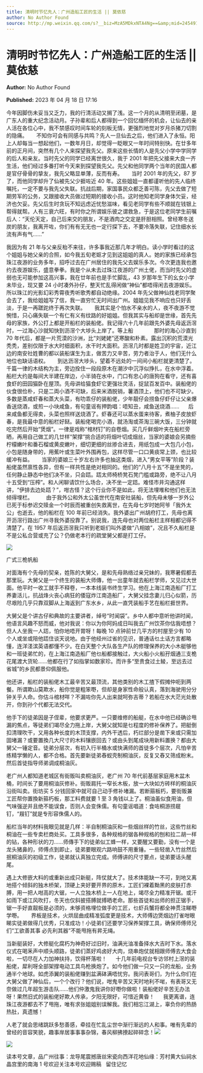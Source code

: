 ```yaml
---
title: 清明时节忆先人：广州造船工匠的生活 || 莫依慈
author: No Author Found
source: http://mp.weixin.qq.com/s?__biz=MzA5MDkxNTA4Ng==&amp;mid=2454913468&amp;idx=1&amp;sn=f3d0f25527e7d23263fbbcfbac2fc684&amp;chksm=87a3c9ddb0d440cba62d7fe1891d7002c2cb74ee44637f6909c74ed63b778df91e44c11c384a#rd
---
```


# 清明时节忆先人：广州造船工匠的生活 || 莫依慈

**Author:** No Author Found

**Published:** 2023 年 04 月 18 日 17:16

今年因脚伤未妥当又乏力，我的行清活动又搁了浅。这一个月的从清明至闭墓，是广东人的重大纪念活动月。子孙辈和后人都得到一个回忆缅怀的机会，让仙去的亲人活在各位心中，我不禁感叹时间车轮的刻板无情，更强烈地觉对岁月杀猪刀切割的隐痛。      不知你可会有同感与共鸣？先人一旦仙去之后，他们进入了永恒。阳上人却每当一想起他们，一数年月日，却觉得一眨眼又一年时间特别快。在廿多年前的正月间，突然有几个人来探望我先父。原来这些长情的人是先父小学中学同学的后人和亲友。当时先父的同学已经离世很久，我于 2001 年把先父接来大良一齐生活，他们经过多番打听今天来到探望我先父。先父和他同学两个当年的民国人都是官仔骨骨的挚友，我先父略显单薄，反而有寿。      当时 2001 年的先父，87 岁了，而他同学却升了仙被先父少捱咗近 40 年。这些姐姐一直都谨听他的先人临终嘱托，一定不要与我先父失联。抗战后期，家国事民众都乏善可陈，先父去做了短期劳军的公务，又跟接收大员做过短期的接收小员。这时他知老同学身体欠妥，经济也欠妥。先父后生时贪玩不知远虑近忧愁滋味，看见老同学有些不顺就在钱银上帮得就帮。人有三衰六旺，有时你之所谓娱乐彼之谓救急，于是这位老同学生前嘱后人：“天伦天定，自己后来交的朋友，不是酒肉之交定是肝胆相照。曾经寒冬送炭的朋友，我离开咗，你们有有无无也一定行探下去，不要冷落失联，记住细水长流有声有气……”

我因为有 21 年与父亲反枱不来往，许多事我近那几年才明白。读小学时看过的这个姐姐与她父亲的合照，如今我五旬老妪才见到这姐姐的真人。她的家族已经承包珠江夜游的业务多年，招呼过去在广州居住的我先父去娱乐多次。今次更连我也邀约去夜游娱乐，盛意拳拳。我是个从未去过珠江夜游的广州土佬，而当时先父的虚弱也无可能参加这高兴事，我在廿年前也是手忙脚乱，43 岁那年生下的幺女小学未毕业，现又要 24 小时凑外孙仔，整天忙乱得闲做“神仙”都唔得闲去夜游娱乐。所以珠江的光影幻彩秀霄夜秀听歌秀都自动绝缘。2004 年先父做神仙找老同学聚会去了，我给姐姐写了信，我一直穷忙无时间出广州。姐姐见我不响应也只好丢淡，于是一再蹉跎终于再次失联。      我其实是个怕水不亲水的人，夜不夜游不觉惋惜，只心痛失联一个有仁有义有纹路的好姐姐。但我其实与船却是世缘，首先先母的家族，外公打上都是开船栏的装船佬。我记得六十几年前跟先外婆先母返沥滘时，一过海心沙就知快到沥滘个大埗头上岸了。等上船              那时的海心沙直到 70 年代后，都是一片荒漠的沙洲，比“刘姥姥”还寒酸和朴素。露出沉积的荒漠光秃秃，差别仅限于水大时细面积，水干时大面积。沥滘几时都是姓卫的宇宙，近江边的南安社姓曹的都以装船谋生为主，做苦力又辛苦，劳力者治于人，他们无什么地位也缺话语权。      到达沥滘大埗头，望着不远处的一间间小船栏就更清楚了。千篇一律的木结构为主，旁边拴住一段段原木在潮汐中沉浮似挣扎，在水中浮着。船栏大约是每间大半建在岸边，小半骑在水中，门口有忠心的唐狗在看守，还有喜食虾的田园猫卧在屋顶。先母讲给猫食虾它更强壮灵活，捉鼠百发百中。装船佬的伙食很俭朴，只是二両小酒不可缺，后来米酒脱销，薯酒顶上，他们也不可缺少。多数是蒸咸虾春和蒸大头菜，有叻乖仔的装船佬，少年靓仔会捞鱼仔虾仔让父亲爆香送烧酒，或煎一小块咸鱼，有句童谣有押韵唱：唔知丑，咸鱼送烧酒……      后来咸鱼都无得卖，头菜也照样送烧酒了。虾春还可以蒸水蛋来待客，煮柚子皮放虾春，是我最中意的船栏好餸。装船佬喝完小酒，就汤淘或茶淘三碗大饭，三分钟就吃完然后开始“煲烟”。一律是戏称“棺材钉”的自卷烟。买几斤鲜烟叶夹在船栏旁晒，再用自己做工的几廿样“架撑”挑合适的将烟叶切成烟丝，当家的婆娘会另摘些柠檬嫩叶和番石榴或黄皮嫩叶，细切更细的丝掺合进去，用纸包成一大包几小包，小包是随身带的，用蕉叶或生菜叶外围再包，这样尽管一口口黄痰常上颈，也比较缓冲有益。      当家的婆娘三十岁左右许多也抽这类烟，进入“男女平等”阶段？装船佬虽然禀性各异，但有一样共性是绝对相同的。他们的“八月十五”不是坐凳的，任何静止静态中他们决不坐，只会踎。踎太师椅桥凳石凳门槛或路旁，绝不让八月十五受到“压榨”。和人闲聊请饮什么场合，决不坐一定踎。难怪市井沟通这样讲，“伊排去边处踎？”，咁古怪？这个行业你不是如此，将无法埋堆和他们也无法倾得埋栏。         由于我外公和外太公虽世代在南安社装船，但先母未够一岁外公已死于标参迟交赎金一个时辰而被重创失救离世，在先母七岁时她阿爷「我外太公」也逝去，他的船栏在 100 年前已经消失。我外婆出广州胡府打工，先母也离开沥滘行路出广州寻我外婆投靠了。别说我，连先母也对两位船栏主样相都记得不清楚了。在 1957 年后返沥滘我只听到老妪们叫外婆做“八相娘”，况且不久船栏是不是公私合营或充了公？仍做老本行的疏堂舅父都是打工仔。

![](https://mmbiz.qpic.cn/mmbiz_jpg/PJWG74pLsMbC6ydoybOG306qiaTHHNbGa8GEbfNgvfich1vhIuR4qfSA5kFlB5bNx5AKPdU1ZjGQP3jhricViaRVcQ/640)

广式三桅帆船

对面海有个先母的契亲，姓陈的大舅父，是和先母熟络过亲兄妹的，我寒暑假都去那里玩。大舅父是一个终生的装船大师傳，他一出童年就去船栏学师，又见过大世面。他平时一收工就手不释卷，一本本线装书终生学习。他在上海江南造船厂打工养妻活儿，抗战烽火丧心病狂的倭寇炸江南造船厂，大舅父挂念妻儿归心似箭，历尽艰险几乎只靠双脚从上海返到广东水乡，从此一直凭装船手艺在船栏捱世界。

大舅父是个讲古仔和典故的主要讲者，绰号“时闻袋”。乡中人都中意听他讲时闻，他语言风趣不怒而威，他对我说：你以为你阿妈成日叫我去广州饮茶你估我唔想？但人人坐我一人踎，怕你地唔开胃呀！每晚 10 点钟前廿几平方的村屋至少有 10 个人或坐或陪他踎住谈天说地。由于他经州过省的见识，普通话乜土话方言都略懂，连洋㳗滨英语都懂不少。在白天整个大队各生产队的修理保养的大小木艇够他和一班徒弟忙的，在上海江南造船厂他乜船都接触过，大火船小火船孖烟通三支桅花尾渡大货轮……他都在行了如指掌如数家珍。而许多“至贵食过土鲮，至远去过省城”的乡民都景仰佩服他。

他还讲，船栏的装船佬木工最辛苦又最顶流，其他类别的木工揸下假摊仲呃到两餐。所谓欺山莫欺水，船你觉是粗笨嘢，但却是身家性命般认真，落到海驶用分分钟关乎人命。你估斗棺材咩？不漏咗你先人出来就呵弥吉蒂？若船在水大茫光处散开，你到孙个代都无法交代。

他手下的徒弟因是子侄辈，他要求更严。一只要维修的船艇，在水中他已经确诊甩漏的焦点，等徒弟们竭尽全力拖上岸，大舅父就知是乜程度的修补保养了。把艇倒扣清理吹干，又用各种长度的木顶支撑，内外干透后，朽烂部分是凿下来或只需加固堵漏？或要置換几大尺寸的木料镶嵌回去？或由头到尾成块用新料置换？都由大舅父一锤定音。徒弟分层次，有初入行半桶水或快满师的首徒多个层次，凡怕辛苦练精学懒的人，都不合格。首先要新徒弟舂蚬壳制桐油灰，反复又舂又筛成粉末。然后首徒指导师弟调成桐油灰。

老广州人都知道老城区有街贩叫卖桐油灰，老广州 70 年代前基层家庭用木盆木桶，时间长了要用桐油灰修补。街贩肩托一窄长木板，放一大块如方砖样的桐油灰沿街叫卖。街坊买 5 分钱回家中就可自己动手修补堵漏。若断箍板朽，要街贩兼工匠帮你置換新箍朽板，那工料费就要 1 至 3 角钱以上了。桐油虽似食用油，但气味强逆并且绝不能误食，否则人会变侏儒。有句童谣唱道：食咗桐游捞屣钉，“屐钉”就是专形容侏儒人的。

船栏当年的材料我眼见就是几样：半自制桐油灰和一些烟丝样的竹丝，这些竹丝和桐油在一些专卖栏商处买。工具多很多，各种规格的锯各种规格的刨和拉二胡一样的钻，各种形状的刀……师傳手下的徒弟似工蜂一样，又要醒又要勤，没有一个是龙头猪鼻的，师傅点到即止，徒弟要眼观六路响鼓不用重锤。一些轻凿入竹丝然后抿桐油灰的初级工作，徒弟就认真独立完成。师傅讲的尺寸要点，徒弟要话头醒尾。

遇上大修嵌大料的或重新出成只新艇，阵仗就大了。技术体能缺一不可，到地又离地搭个倾斜的独木桥架，顶硬上夹好要开界的原木，工匠们裸着黝黑的皮肤打赤膊，用一把人咁高的大锯，一人立独木桥上一人在地上，竭尽全力精准开锯。或汗如雨下或江风吹打，冬天也仅斜披搭膊就搏晒老命。那些首徒和出师的担正锯手，锯一手好直靓板是必须的，未够资格埋位做手的工匠，乜虾兵蟹将都全神贯注睇嘢学嘢。      界板是技术，火烘屈曲成精准弧度更是技术，大师傅边煲烟边打雀咁眼睇实徒弟做得几优秀，只准成功！小徒弟们还要学习保养架撑工具，确保师傅师兄们“工欲善其事 必先利其器”不能甩拖有昇无绳。

当新艇装好，大修艇化腐朽为神奇好过旧时，油满光油准备择水大吉时下水。落水仪式在喝釆声中顺头顺路，徒弟们蒸好鸡卤好大肉，烧串炮仗就相跟师傅去大食会啦，一切尽在人力加神扶持，饮得杯落啦！      十几年前电视台专访邻村上滘的装船佬，犀利呀全部架撑电动工具鸟枪换炮了。如今他们做一只又一只的龙船，业务通半个地球。如虎添翼的装船佬赚到盆满砵满唔忧穷。我问表哥们，为什么你们在大舅父做了神仙后，一个个改行？他们说，咁鬼辛苦又天时地利不啱，有表哥又无奈做过几年超生游击队……他们仲激鬼我讲你好嘢你做啦！装船佬好辛苦无办法呀！果然旧式的装船佬好欺人传承，夕阳无限好，可惜近黄昏！      我更离谱，连珠江夜游都去不了甩拖，唯有求张姐姐别误解我。我们相忘江湖上，辜负你的热肠热肚，真遗憾！

人老了就会思绪跳跃多愁善感，牵挂在忙乱尘世中渐行渐远的人和事。唯有先辈的曾经的音容笑貌，趣事岸居事事事杂锦，春风柳拂撩起碎碎念！![](https://mmbiz.qpic.cn/mmbiz_jpg/PJWG74pLsMbC6ydoybOG306qiaTHHNbGa8R2UwI5Ypmu3NSDh0ibzuyNMS1Qg98NY9IVwospXXaj2rAA4YlprM4Q/640)

![](https://mmbiz.qpic.cn/mmbiz_jpg/PJWG74pLsMbC6ydoybOG306qiaTHHNbGaxt3Bo7opsiaaHPiasEICvPEqcJJ7zibRsgp5Xx3M4qBPXY5ekBRDYuE8w/640)

读本号文章，品广州往事：龙导尾震撼唐丝宋瓷向西洋花地仙缘：芳村黄大仙祠水晶宫里的南海 1 号欢迎关注本号欢迎赐稿   留住记忆
